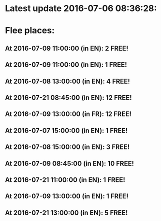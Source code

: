 # Latest update 2016-07-06 08:36:28:
# Flee places:
## At 2016-07-09 11:00:00 (in EN): 2 FREE!
## At 2016-07-09 11:00:00 (in EN): 1 FREE!
## At 2016-07-08 13:00:00 (in EN): 4 FREE!
## At 2016-07-21 08:45:00 (in EN): 12 FREE!
## At 2016-07-09 13:00:00 (in FR): 12 FREE!
## At 2016-07-07 15:00:00 (in EN): 1 FREE!
## At 2016-07-08 15:00:00 (in EN): 3 FREE!
## At 2016-07-09 08:45:00 (in EN): 10 FREE!
## At 2016-07-21 11:00:00 (in EN): 1 FREE!
## At 2016-07-09 13:00:00 (in EN): 1 FREE!
## At 2016-07-21 13:00:00 (in EN): 5 FREE!
